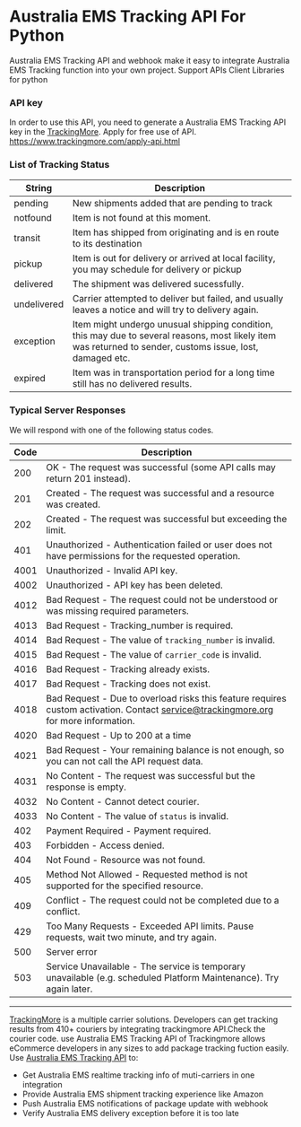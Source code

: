 # Australia EMS Tracking API For Python
Australia EMS Tracking API and webhook make it easy to integrate Australia EMS Tracking function into your own project. Support APIs Client Libraries for python

### API key

In order to use this API, you need to generate a Australia EMS Tracking  API key in the [TrackingMore](https://www.trackingmore.com).
Apply for free use of API. https://www.trackingmore.com/apply-api.html

### List of Tracking Status

String | Description 
----|------
pending | New shipments added that are pending to track
notfound |	Item is not found at this moment.
transit	| Item has shipped from originating and is en route to its destination
pickup	| Item is out for delivery or arrived at local facility, you may schedule for delivery or pickup
delivered |	The shipment was delivered sucessfully.
undelivered	| Carrier attempted to deliver but failed, and usually leaves a notice and will try to delivery again.
exception | Item might undergo unusual shipping condition, this may due to several reasons, most likely item was returned to sender, customs issue, lost, damaged etc.
expired	| Item was in transportation period for a long time still has no delivered results.

### Typical Server Responses

We will respond with one of the following status codes.

Code | Description
----|------
200	| OK - The request was successful (some API calls may return 201 instead).
201	|Created - The request was successful and a resource was created.
202 |	Created - The request was successful but exceeding the limit.
401	|Unauthorized - Authentication failed or user does not have permissions for the requested operation.
4001|	Unauthorized - Invalid API key.
4002|	Unauthorized - API key has been deleted.
4012	|Bad Request - The request could not be understood or was missing required parameters.
4013|	Bad Request - Tracking_number is required.
4014|	Bad Request - The value of `tracking_number` is invalid.
4015|	Bad Request - The value of `carrier_code` is invalid.
4016|	Bad Request - Tracking already exists.
4017|	Bad Request - Tracking does not exist.
4018|	Bad Request - Due to overload risks this feature requires custom activation. Contact service@trackingmore.org for more information.
4020|	Bad Request - Up to 200 at a time
4021|	Bad Request - Your remaining balance is not enough, so you can not call the API request data.
4031|	No Content - The request was successful but the response is empty.
4032|	No Content - Cannot detect courier.
4033	|No Content - The value of `status` is invalid.
402	|Payment Required - Payment required.
403	|Forbidden - Access denied.
404|	Not Found - Resource was not found.
405	|Method Not Allowed - Requested method is not supported for the specified resource.
409	|Conflict - The request could not be completed due to a conflict.
429|	Too Many Requests - Exceeded API limits. Pause requests, wait two minute, and try again.
500	|Server error
503	|Service Unavailable - The service is temporary unavailable (e.g. scheduled Platform Maintenance). Try again later.

------------------------------------------------------------------------------------------------------------------
[TrackingMore](https://www.trackingmore.com) is a multiple carrier solutions. Developers can get tracking results from 410+ couriers by integrating trackingmore API.Check the courier code. use Australia EMS Tracking API of Trackingmore  allows eCommerce developers in any sizes to add package tracking fuction easily. Use [Australia EMS Tracking API](https://www.trackingmore.com/australia-ems-tracking.html)  to:

   *   Get Australia EMS realtime tracking info of muti-carriers in one integration
   *   Provide Australia EMS shipment tracking experience like Amazon
   *   Push Australia EMS notifications of package update with webhook
   *   Verify Australia EMS delivery exception before it is too late

